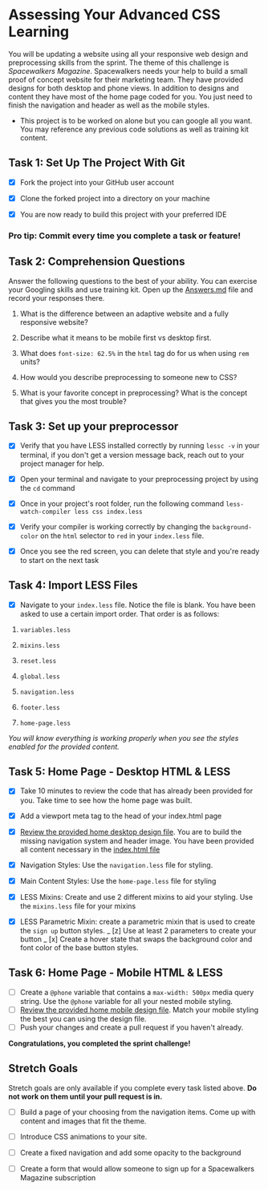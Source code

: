 # Assessing Your Advanced CSS Learning

You will be updating a website using all your responsive web design and preprocessing skills from the sprint. The theme of this challenge is _Spacewalkers Magazine_. Spacewalkers needs your help to build a small proof of concept website for their marketing team. They have provided designs for both desktop and phone views. In addition to designs and content they have most of the home page coded for you. You just need to finish the navigation and header as well as the mobile styles.

-   This project is to be worked on alone but you can google all you want. You may reference any previous code solutions as well as training kit content.

## Task 1: Set Up The Project With Git

-   [x] Fork the project into your GitHub user account

-   [x] Clone the forked project into a directory on your machine

-   [x] You are now ready to build this project with your preferred IDE

### Pro tip: Commit every time you complete a task or feature!

## Task 2: Comprehension Questions

Answer the following questions to the best of your ability. You can exercise your Googling skills and use training kit. Open up the [Answers.md](Answers.md) file and record your responses there.

1. What is the difference between an adaptive website and a fully responsive website?

2. Describe what it means to be mobile first vs desktop first.

3. What does `font-size: 62.5%` in the `html` tag do for us when using `rem` units?

4. How would you describe preprocessing to someone new to CSS?

5. What is your favorite concept in preprocessing? What is the concept that gives you the most trouble?

## Task 3: Set up your preprocessor

-   [x] Verify that you have LESS installed correctly by running `lessc -v` in your terminal, if you don't get a version message back, reach out to your project manager for help.

-   [x] Open your terminal and navigate to your preprocessing project by using the `cd` command

-   [x] Once in your project's root folder, run the following command `less-watch-compiler less css index.less`

-   [x] Verify your compiler is working correctly by changing the `background-color` on the `html` selector to `red` in your `index.less` file.

-   [x] Once you see the red screen, you can delete that style and you're ready to start on the next task

## Task 4: Import LESS Files

-   [x] Navigate to your `index.less` file. Notice the file is blank. You have been asked to use a certain import order. That order is as follows:

1.  `variables.less`

2.  `mixins.less`

3.  `reset.less`

4.  `global.less`

5.  `navigation.less`

6.  `footer.less`

7.  `home-page.less`

_You will know everything is working properly when you see the styles enabled for the provided content._

## Task 5: Home Page - Desktop HTML & LESS

-   [x] Take 10 minutes to review the code that has already been provided for you. Take time to see how the home page was built.

-   [x] Add a viewport meta tag to the head of your index.html page

-   [x] [Review the provided home desktop design file](design-files/home-desktop.png). You are to build the missing navigation system and header image. You have been provided all content necessary in the [index.html file](index.html)

-   [x] Navigation Styles: Use the `navigation.less` file for styling.

-   [x] Main Content Styles: Use the `home-page.less` file for styling

-   [x] LESS Mixins: Create and use 2 different mixins to aid your styling. Use the `mixins.less` file for your mixins

-   [x] LESS Parametric Mixin: create a parametric mixin that is used to create the `sign up` button styles.
        _ [z] Use at least 2 parameters to create your button
        _ [x] Create a hover state that swaps the background color and font color of the base button styles.

## Task 6: Home Page - Mobile HTML & LESS

-   [ ] Create a `@phone` variable that contains a `max-width: 500px` media query string. Use the `@phone` variable for all your nested mobile styling.
-   [ ] [Review the provided home mobile design file](design-files/home-mobile.png). Match your mobile styling the best you can using the design file.
-   [ ] Push your changes and create a pull request if you haven't already.

**Congratulations, you completed the sprint challenge!**

## Stretch Goals

Stretch goals are only available if you complete every task listed above. **Do not work on them until your pull request is in.**

-   [ ] Build a page of your choosing from the navigation items. Come up with content and images that fit the theme.

-   [ ] Introduce CSS animations to your site.

-   [ ] Create a fixed navigation and add some opacity to the background

-   [ ] Create a form that would allow someone to sign up for a Spacewalkers Magazine subscription
